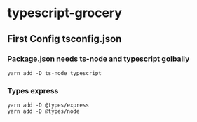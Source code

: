 # typescript-grocery
## First Config tsconfig.json

### Package.json needs ts-node and typescript golbally
```
yarn add -D ts-node typescript
```
### Types express
```
yarn add -D @types/express
yarn add -D @types/node
```
